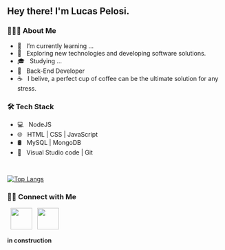 <h2> Hey there! I'm Lucas Pelosi.

<h3> 👨🏻‍💻 About Me </h3>

- 🔭 &nbsp; I’m currently learning ...
- 🤔 &nbsp; Exploring new technologies and developing software solutions.
- 🎓 &nbsp; Studying ...
- 💼 &nbsp; Back-End Developer
- ☕ &nbsp; I belive, a perfect cup of coffee can be the ultimate solution for any stress. 

<h3>🛠 Tech Stack</h3>

- 💻 &nbsp; NodeJS
- 🌐 &nbsp; HTML | CSS | JavaScript 
- 🛢 &nbsp; MySQL | MongoDB
- 🔧 &nbsp; Visual Studio code | Git

</br>

[![Top Langs](https://github-readme-stats.vercel.app/api/top-langs/?username=LucasPelosi21&layout=compact)](https://github.com/LucasPelosi21/github-readme-stats)


<h3> 🤝🏻 Connect with Me </h3>

<p align="left">
&nbsp; <a href="https://www.linkedin.com/in/lucaspelosialmeida/" target="_blank" rel="noopener noreferrer"><img src="https://img.icons8.com/plasticine/100/000000/linkedin.png" width="50" /></a>
&nbsp; <a href="lucaspelosi21@gmail.com" target="_blank" rel="noopener noreferrer"><img src="https://img.icons8.com/plasticine/100/000000/gmail.png"  width="50" /></a>
</p>

**in construction**
